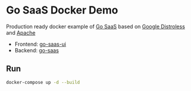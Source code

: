 # Go SaaS Docker Demo

Production ready docker example of [Go SaaS](https://github.com/go-saas) based on [Google Distroless](https://github.com/GoogleContainerTools/distroless) and [Apache](https://hub.docker.com/_/httpd) 

- Frontend: [go-saas-ui](https://github.com/go-saas/go-saas-ui)
- Backend: [go-saas](https://github.com/go-saas/go-saas)

## Run

```bash
docker-compose up -d --build
```
